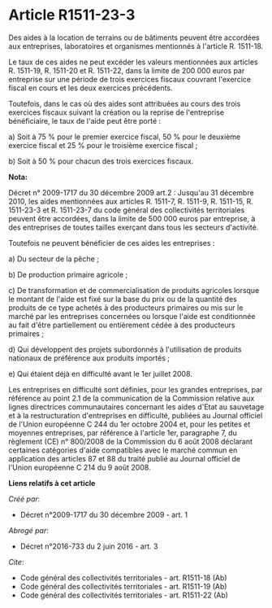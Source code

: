 # Article R1511-23-3

Des aides à la location de terrains ou de bâtiments peuvent être accordées aux entreprises, laboratoires et organismes
mentionnés à l'article R. 1511-18. 

Le taux de ces aides ne peut excéder les valeurs mentionnées aux articles R. 1511-19, R. 1511-20 et R. 1511-22, dans la
limite de 200 000 euros par entreprise sur une période de trois exercices fiscaux couvrant l'exercice fiscal en cours et les
deux exercices précédents. 

Toutefois, dans le cas où des aides sont attribuées au cours des trois exercices fiscaux suivant la création ou la reprise de
l'entreprise bénéficiaire, le taux de l'aide peut être porté : 

a) Soit à 75 % pour le premier exercice fiscal, 50 % pour le deuxième exercice fiscal et 25 % pour le troisième exercice
fiscal ; 

b) Soit à 50 % pour chacun des trois exercices fiscaux.

**Nota:**

Décret n° 2009-1717 du 30 décembre 2009 art.2 : Jusqu'au 31 décembre 2010, les aides mentionnées aux articles R. 1511-7, R.
1511-9, R. 1511-15, R. 1511-23-3 et R. 1511-23-7 du code général des collectivités territoriales peuvent être accordées, dans
la limite de 500 000 euros par entreprise, à des entreprises de toutes tailles exerçant dans tous les secteurs d'activité.

Toutefois ne peuvent bénéficier de ces aides les entreprises :

a) Du secteur de la pêche ;

b) De production primaire agricole ;

c) De transformation et de commercialisation de produits agricoles lorsque le montant de l'aide est fixé sur la base du prix
ou de la quantité des produits de ce type achetés à des producteurs primaires ou mis sur le marché par les entreprises
concernées ou lorsque l'aide est conditionnée au fait d'être partiellement ou entièrement cédée à des producteurs primaires ;

d) Qui développent des projets subordonnés à l'utilisation de produits nationaux de préférence aux produits importés ;

e) Qui étaient déjà en difficulté avant le 1er juillet 2008.

Les entreprises en difficulté sont définies, pour les grandes entreprises, par référence au point 2.1 de la communication de
la Commission relative aux lignes directrices communautaires concernant les aides d'Etat au sauvetage et à la restructuration
d'entreprises en difficulté, publiées au Journal officiel de l'Union européenne C 244 du 1er octobre 2004 et, pour les
petites et moyennes entreprises, par référence à l'article 1er, paragraphe 7, du règlement (CE) n° 800/2008 de la Commission
du 6 août 2008 déclarant certaines catégories d'aide compatibles avec le marché commun en application des articles 87 et 88
du traité publié au Journal officiel de l'Union européenne C 214 du 9 août 2008.

**Liens relatifs à cet article**

_Créé par_:

  - Décret n°2009-1717 du 30 décembre 2009 - art. 1

_Abrogé par_:

  - Décret n°2016-733 du 2 juin 2016 - art. 3

_Cite_:

  - Code général des collectivités territoriales - art. R1511-18 (Ab)
  - Code général des collectivités territoriales - art. R1511-19 (Ab)
  - Code général des collectivités territoriales - art. R1511-22 (Ab)

